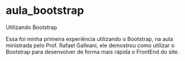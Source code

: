 # aula_bootstrap
Utilizando Bootstrap

Essa foi minha primeira experiência utilizando o Bootstrap, na aula ministrada pelo Prof. Rafael Galleani, ele demostrou como utilizar o Bootstrap para desenvolver de forma mais rápida o FrontEnd do site. 
